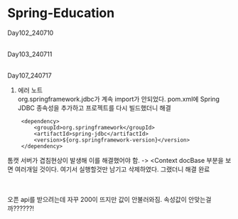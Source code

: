# Spring-Education

Day102_240710 
<br><br>

Day103_240711
<br><br>

Day107_240717<br>
1. 에러 노트<br>
org.springframework.jdbc가 계속 import가 안되었다. pom.xml에 Spring JDBC 종속성을 추가하고 프로젝트를 다시 빌드했더니 해결

		<dependency>
		    <groupId>org.springframework</groupId>
		    <artifactId>spring-jdbc</artifactId>
		    <version>${org.springframework-version}</version>
		</dependency>


톰캣 서버가 겹침현상이 발생해 이를 해결했어야 함.
-> <Context docBase 부분을 보면 여러개일 것이다. 여기서 실행할것만 남기고 삭제하였다.
그랬더니 해결 완료<br><br><br>

오픈 api를 받으려는데 자꾸 200이 뜨지만 값이 안불러와짐. 속성값이 안맞는걸까??????!<br><br>
